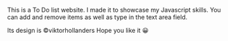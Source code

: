 This is a To Do list website.
I made it to showcase my Javascript skills.
You can add and remove items as well as type in the text area field.

Its design is ©viktorhollanders 
Hope you like it 😀

